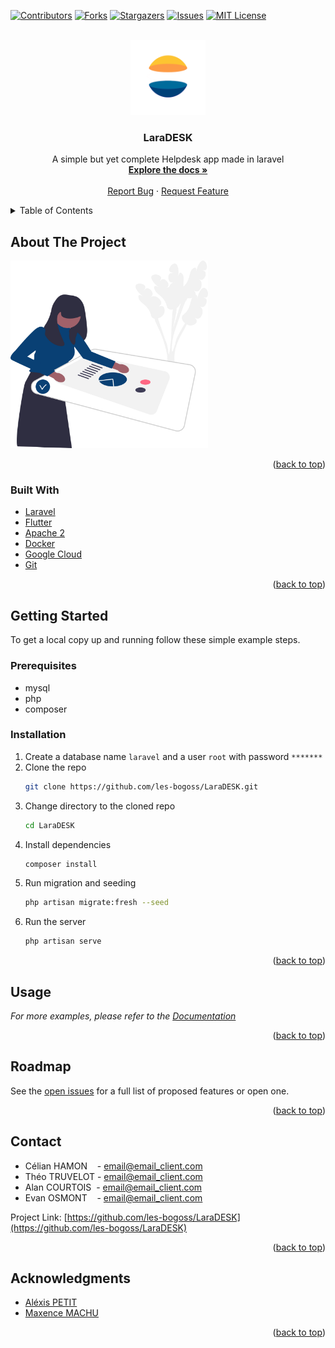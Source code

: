 <div id="top"></div>

[![Contributors][contributors-shield]][contributors-url]
[![Forks][forks-shield]][forks-url]
[![Stargazers][stars-shield]][stars-url]
[![Issues][issues-shield]][issues-url]
[![MIT License][license-shield]][license-url]



<!-- PROJECT LOGO -->
<br />
<div align="center">
  <a href="https://github.com/les-bogoss/LaraDESK">
    <img src="logo.png" alt="Logo" height="120">
  </a>

<h3 align="center">LaraDESK</h3>

  <p align="center">
    A simple but yet complete Helpdesk app made in laravel
    <br />
    <a href="https://github.com/les-bogoss/LaraDESK"><strong>Explore the docs »</strong></a>
    <br />
    <br />
    <a href="https://github.com/les-bogoss/LaraDESK/issues">Report Bug</a>
    ·
    <a href="https://github.com/les-bogoss/LaraDESK/issues">Request Feature</a>
  </p>
</div>



<!-- TABLE OF CONTENTS -->
<details>
  <summary>Table of Contents</summary>
  <ol>
    <li>
      <a href="#about-the-project">About The Project</a>
      <ul>
        <li><a href="#built-with">Built With</a></li>
      </ul>
    </li>
    <li>
      <a href="#getting-started">Getting Started</a>
      <ul>
        <li><a href="#prerequisites">Prerequisites</a></li>
        <li><a href="#installation">Installation</a></li>
      </ul>
    </li>
    <li><a href="#usage">Usage</a></li>
    <li><a href="#roadmap">Roadmap</a></li>
    <li><a href="#contributing">Contributing</a></li>
    <li><a href="#license">License</a></li>
    <li><a href="#contact">Contact</a></li>
    <li><a href="#acknowledgments">Acknowledgments</a></li>
  </ol>
</details>



<!-- ABOUT THE PROJECT -->
## About The Project

<img src='dessin.svg' height='300'>

<p align="right">(<a href="#top">back to top</a>)</p>



### Built With

* [Laravel](https://laravel.com)
* [Flutter](https://flutter.io)
* [Apache 2](https://www.apache.org/)
* [Docker](https://www.docker.com/)
* [Google Cloud](https://console.cloud.google.com/)
* [Git](https://git-scm.com/)


<p align="right">(<a href="#top">back to top</a>)</p>



<!-- GETTING STARTED -->
## Getting Started

To get a local copy up and running follow these simple example steps.

### Prerequisites

* mysql
* php
* composer


### Installation

1. Create a database name `laravel` and a user `root` with password `*******`
2. Clone the repo
   ```sh
   git clone https://github.com/les-bogoss/LaraDESK.git
   ```
3. Change directory to the cloned repo
   ```sh
   cd LaraDESK
   ```
4. Install dependencies
   ```sh
   composer install
   ```
5. Run migration and seeding
    ```sh
    php artisan migrate:fresh --seed
    ```
5. Run the server
    ```sh
    php artisan serve
    ```

<p align="right">(<a href="#top">back to top</a>)</p>



<!-- USAGE EXAMPLES -->
## Usage

_For more examples, please refer to the [Documentation](https://github.com/les-bogoss/LaraDESK)_

<p align="right">(<a href="#top">back to top</a>)</p>



<!-- ROADMAP -->
## Roadmap
<!-- - [ ] Feature 3
    - [ ] Nested Feature -->

See the [open issues](https://github.com/les-bogoss/LaraDESK/issues) for a full list of proposed features or open one.

<p align="right">(<a href="#top">back to top</a>)</p>



<!-- CONTACT -->
## Contact

* Célian HAMON    - email@email_client.com 
* Théo TRUVELOT - email@email_client.com 
* Alan COURTOIS  - email@email_client.com
* Evan OSMONT     - email@email_client.com

Project Link: [https://github.com/les-bogoss/LaraDESK](https://github.com/les-bogoss/LaraDESK)

<p align="right">(<a href="#top">back to top</a>)</p>



<!-- ACKNOWLEDGMENTS -->
## Acknowledgments

* [Aléxis PETIT](https://www.linkedin.com/in/alexispe/)
* [Maxence MACHU](https://www.linkedin.com/in/maxence-machu/)

<p align="right">(<a href="#top">back to top</a>)</p>



<!-- MARKDOWN LINKS & IMAGES -->
[contributors-shield]: https://img.shields.io/github/contributors/les-bogoss/LaraDESK.svg?style=for-the-badge
[contributors-url]: https://github.com/les-bogoss/LaraDESK/graphs/contributors
[forks-shield]: https://img.shields.io/github/forks/les-bogoss/LaraDESK.svg?style=for-the-badge
[forks-url]: https://github.com/les-bogoss/LaraDESK/network/members
[stars-shield]: https://img.shields.io/github/stars/les-bogoss/LaraDESK.svg?style=for-the-badge
[stars-url]: https://github.com/les-bogoss/LaraDESK/stargazers
[issues-shield]: https://img.shields.io/github/issues/les-bogoss/LaraDESK.svg?style=for-the-badge
[issues-url]: https://github.com/les-bogoss/LaraDESK/issues
[license-shield]: https://img.shields.io/github/license/les-bogoss/LaraDESK.svg?style=for-the-badge
[license-url]: https://github.com/les-bogoss/LaraDESK/blob/master/LICENSE.txt
[product-screenshot]: dessin.svg
